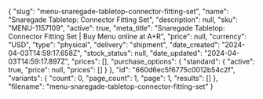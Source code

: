 {
  "slug": "menu-snaregade-tabletop-connector-fitting-set",
  "name": "Snaregade Tabletop: Connector Fitting Set",
  "description": null,
  "sku": "MENU-1157109",
  "active": true,
  "meta_title": "Snaregade Tabletop: Connector Fitting Set | Buy Menu online at A+R",
  "price": null,
  "currency": "USD",
  "type": "physical",
  "delivery": "shipment",
  "date_created": "2024-04-03T14:59:17.658Z",
  "stock_status": null,
  "date_updated": "2024-04-03T14:59:17.897Z",
  "prices": [],
  "purchase_options": {
    "standard": {
      "active": true,
      "price": null,
      "prices": []
    }
  },
  "id": "660d6ec5f6775c0012b54c2f",
  "variants": {
    "count": 0,
    "page_count": 1,
    "page": 1,
    "results": []
  },
  "filename": "menu-snaregade-tabletop-connector-fitting-set"
}